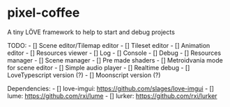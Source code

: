 # pixel-coffee
A tiny LÖVE framework to help to start and debug projects

TODO:
	- [] Scene editor/Tilemap editor
	- [] Tileset editor
	- [] Animation editor
	- [] Resources viewer
	- [] Log
	- [] Console
	- [] Debug
	- [] Resources manager
	- [] Scene manager
	- [] Pre made shaders
	- [] Metroidvania mode for scene editor
	- [] Simple audio player
	- [] Realtime debug
	- [] LoveTypescript version (?)
	- [] Moonscript version (?)

Dependencies:
	- [] love-imgui: https://github.com/slages/love-imgui
	- [] lume: https://github.com/rxi/lume
	- [] lurker: https://github.com/rxi/lurker